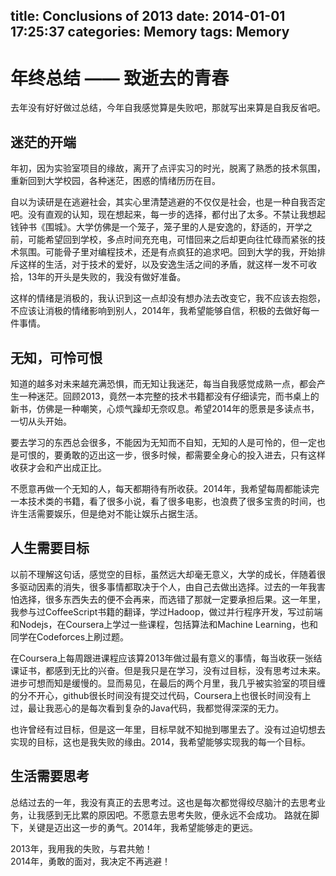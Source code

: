 title: Conclusions of 2013
date: 2014-01-01 17:25:37
categories: Memory
tags: Memory
---

# 年终总结 —— 致逝去的青春

去年没有好好做过总结，今年自我感觉算是失败吧，那就写出来算是自我反省吧。

<!-- more -->

## 迷茫的开端

年初，因为实验室项目的缘故，离开了点评实习的时光，脱离了熟悉的技术氛围，重新回到大学校园，各种迷茫，困惑的情绪历历在目。

自以为读研是在逃避社会，其实心里清楚逃避的不仅仅是社会，也是一种自我否定吧。没有直观的认知，现在想起来，每一步的选择，都付出了太多。不禁让我想起钱钟书《围城》。大学仿佛是一个笼子，笼子里的人是安逸的，舒适的，开学之前，可能希望回到学校，多点时间充充电，可惜回来之后却更向往忙碌而紧张的技术氛围。可能骨子里对编程技术，还是有点疯狂的追求吧。回到大学的我，开始排斥这样的生活，对于技术的爱好，以及安逸生活之间的矛盾，就这样一发不可收拾，13年的开头是失败的，我没有做好准备。

这样的情绪是消极的，我认识到这一点却没有想办法去改变它，我不应该去抱怨，不应该让消极的情绪影响到别人，2014年，我希望能够自信，积极的去做好每一件事情。

## 无知，可怜可恨

知道的越多对未来越充满恐惧，而无知让我迷茫，每当自我感觉成熟一点，都会产生一种迷茫。回顾2013，竟然一本完整的技术书籍都没有仔细读完，而书桌上的新书，仿佛是一种嘲笑，心烦气躁却无奈叹息。希望2014年的愿景是多读点书，一切从头开始。

要去学习的东西总会很多，不能因为无知而不自知，无知的人是可怜的，但一定也是可恨的，要勇敢的迈出这一步，很多时候，都需要全身心的投入进去，只有这样收获才会和产出成正比。

不愿意再做一个无知的人，每天都期待有所收获。2014年，我希望每周都能读完一本技术类的书籍，看了很多小说，看了很多电影，也浪费了很多宝贵的时间，也许生活需要娱乐，但是绝对不能让娱乐占据生活。

## 人生需要目标

以前不理解这句话，感觉空的目标，虽然远大却毫无意义，大学的成长，伴随着很多驱动因素的消失，很多事情都取决于个人，由自己去做出选择。过去的一年我害怕选择，很多东西失去的便不会再来，而选错了那就一定要承担后果。这一年里，我参与过CoffeeScript书籍的翻译，学过Hadoop，做过并行程序开发，写过前端和Nodejs，在Coursera上学过一些课程，包括算法和Machine Learning，也和同学在Codeforces上刷过题。

在Coursera上每周跟进课程应该算2013年做过最有意义的事情，每当收获一张结课证书，都感到无比的兴奋。但是我只是在学习，没有过目标，没有思考过未来。进步可想而知是缓慢的。显而易见，在最后的两个月里，我几乎被实验室的项目缠的分不开心，github很长时间没有提交过代码，Coursera上也很长时间没有上过，最让我恶心的是每次看到复杂的Java代码，我都觉得深深的无力。

也许曾经有过目标，但是这一年里，目标早就不知抛到哪里去了。没有过迫切想去实现的目标，这也是我失败的缘由。2014，我希望能够实现我的每一个目标。

## 生活需要思考

总结过去的一年，我没有真正的去思考过。这也是每次都觉得绞尽脑汁的去思考业务，让我感到无比累的原因吧。不愿意去思考失败，便永远不会成功。
路就在脚下，关键是迈出这一步的勇气。2014年，我希望能够走的更远。

2013年，我用我的失败，与君共勉！      
2014年，勇敢的面对，我决定不再逃避！
